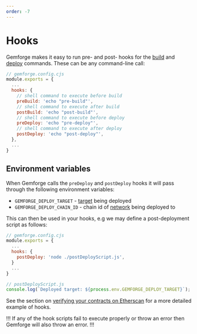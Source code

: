 ```yaml
---
order: -7
---
```


# Hooks

Gemforge makes it easy to run pre- and post- hooks for the [build](../commands/build.md) and [deploy](../commands/deploy.md) commands. These can be any command-line call:

```js
// gemforge.config.cjs
module.exports = {
  ...
  hooks: {
    // shell command to execute before build
    preBuild: 'echo "pre-build"',
    // shell command to execute after build
    postBuild: 'echo "post-build"',
    // shell command to execute before deploy
    preDeploy: 'echo "pre-deploy"',
    // shell command to execute after deploy
    postDeploy: 'echo "post-deploy"',
  },
  ...
}
```

## Environment variables

When Gemforge calls the `preDeploy` and `postDeploy` hooks it will pass through the following environment variables:

* `GEMFORGE_DEPLOY_TARGET` - [target](../configuration/targets.md) being deployed
* `GEMFORGE_DEPLOY_CHAIN_ID` - chain id of [network](../configuration/networks.md) being deployed to

This can then be used in your hooks, e.g we may define a post-deployment script as follows:


```js
// gemforge.config.cjs
module.exports = {
  ...
  hooks: {
    postDeploy: 'node ./postDeployScript.js',
  }
  ...
}

// postDeployScript.js
console.log(`Deployed target: ${process.env.GEMFORGE_DEPLOY_TARGET}`);
```

See the section on [verifying your contracts on Etherscan](../development/etherscan.md) for a more detailed example of hooks.

!!!
If any of the hook scripts fail to execute properly or throw an error then Gemforge will also throw an error.
!!!

